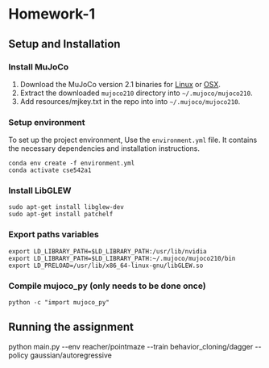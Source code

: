 # Homework-1

## Setup and Installation

### Install MuJoCo

1. Download the MuJoCo version 2.1 binaries for
   [Linux](https://mujoco.org/download/mujoco210-linux-x86_64.tar.gz) or
   [OSX](https://mujoco.org/download/mujoco210-macos-x86_64.tar.gz).
2. Extract the downloaded `mujoco210` directory into `~/.mujoco/mujoco210`.
3. Add resources/mjkey.txt in the repo into into `~/.mujoco/mujoco210`.

### Setup environment

To set up the project environment, Use the `environment.yml` file. It contains the necessary dependencies and installation instructions.

    conda env create -f environment.yml
    conda activate cse542a1

### Install LibGLEW

    sudo apt-get install libglew-dev
    sudo apt-get install patchelf
    
### Export paths variables

    export LD_LIBRARY_PATH=$LD_LIBRARY_PATH:/usr/lib/nvidia
    export LD_LIBRARY_PATH=$LD_LIBRARY_PATH:~/.mujoco/mujoco210/bin
    export LD_PRELOAD=/usr/lib/x86_64-linux-gnu/libGLEW.so
    
### Compile mujoco_py (only needs to be done once)
    python -c "import mujoco_py"

## Running the assignment

python main.py --env reacher/pointmaze --train behavior_cloning/dagger --policy gaussian/autoregressive

    
    

